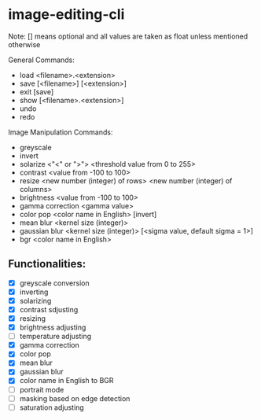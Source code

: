 # image-editing-cli

Note: [] means optional and all values are taken as float unless mentioned otherwise

General Commands:
* load &lt;filename>.&lt;extension>
* save [&lt;filename>] [&lt;extension>]
* exit [save]
* show [&lt;filename>.&lt;extension>]
* undo
* redo

Image Manipulation Commands:
* greyscale
* invert
* solarize &lt;"<" or ">"> &lt;threshold value from 0 to 255>
* contrast &lt;value from -100 to 100>
* resize &lt;new number (integer) of rows> &lt;new number (integer) of columns>
* brightness &lt;value from -100 to 100>
* gamma correction &lt;gamma value>
* color pop &lt;color name in English> [invert]
* mean blur &lt;kernel size (integer)>
* gaussian blur &lt;kernel size (integer)> [&lt;sigma value, default sigma = 1>]
* bgr &lt;color name in English>

## Functionalities:
- [x] greyscale conversion
- [x] inverting
- [x] solarizing
- [x] contrast sdjusting
- [x] resizing
- [x] brightness adjusting
- [ ] temperature adjusting
- [x] gamma correction
- [x] color pop
- [x] mean blur
- [x] gaussian blur
- [x] color name in English to BGR
- [ ] portrait mode
- [ ] masking based on edge detection
- [ ] saturation adjusting
